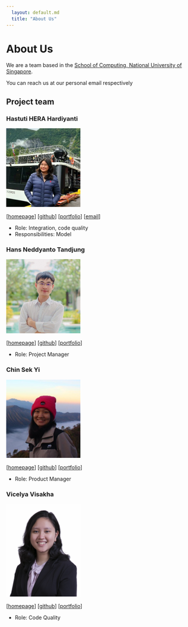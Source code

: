 ```yaml
---
  layout: default.md
  title: "About Us"
---
```


# About Us

We are a team based in the [School of Computing, National University of Singapore](http://www.comp.nus.edu.sg).

You can reach us at our personal email respectively

## Project team

### Hastuti HERA Hardiyanti

<img src="images/hazzle23.png" width="200px">

[[homepage](https://github.com/hazzle23)]
[[github](https://github.com/hazzle23)]
[[portfolio](https://github.com/hazzle23)]
[[email](hastuti.hera@u.nus.edu)]

* Role: Integration, code quality
* Responsibilities: Model


### Hans Neddyanto Tandjung


<img src="images/hansneddyanto.png" width="200px">

[[homepage](https://github.com/hansneddyanto)]
[[github](https://github.com/hansneddyantoe)]
[[portfolio](https://github.com/hansneddyanto)]

* Role: Project Manager


### Chin Sek Yi
<img src="images/chinsekyi.png" width="200px">

[[homepage](http://www.comp.nus.edu.sg/~damithch)]
[[github](https://github.com/ChinSekYi)]
[[portfolio](https://github.com/ChinSekYi)]

* Role: Product Manager

### Vicelya Visakha

<img src="images/vicelyav.png" width="200px">

[[homepage](http://www.comp.nus.edu.sg/~damithch)]
[[github](https://github.com/vicelyav)]
[[portfolio](https://github.com/vicelyav)]

* Role: Code Quality